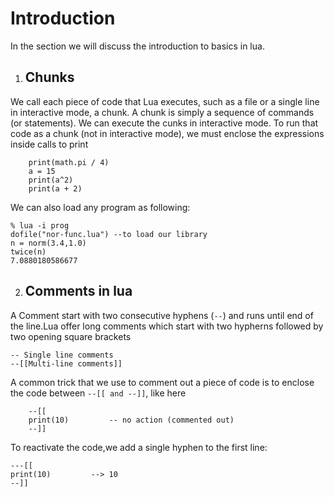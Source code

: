 # Introduction 

In the section we will discuss the introduction to basics in lua.

1. ## Chunks
We call each piece of code that Lua executes,
such as a file or a single line in interactive mode,
a chunk.
A chunk is simply a sequence of commands (or statements).
We can  execute the cunks in interactive mode. To run that code as a chunk (not in interactive mode),
we must enclose the expressions
inside calls to print

```
    print(math.pi / 4)
    a = 15
    print(a^2)
    print(a + 2)
```
We can also load any program as following:
```
% lua -i prog
dofile("nor-func.lua") --to load our library
n = norm(3.4,1.0)
twice(n)
7.0880180586677

```

2. ## Comments in lua

A Comment start with  two consecutive hyphens (`--`) and runs until end of the  line.Lua offer long comments which  start with two hypherns followed by two opening  square brackets

```
-- Single line comments
--[[Multi-line comments]]

```

A common trick that we use
to comment out a piece of code
is to enclose the code between ```--[[ and --]]```,
like here

```
    --[[
    print(10)         -- no action (commented out)
    --]]
```
To reactivate the code,we add a single hyphen to the first line:
```
---[[
print(10)         --> 10
--]]
```

